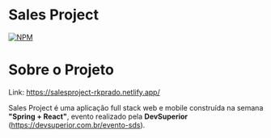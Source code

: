 # Sales Project
[![NPM](https://img.shields.io/npm/l/react)](https://github.com/lhp97/spring_react_project/blob/main/LICENSE)

# Sobre o Projeto
Link: https://salesproject-rkprado.netlify.app/

Sales Project é uma aplicação full stack web e mobile construída na semana **"Spring + React"**, evento realizado pela **DevSuperior** (https://devsuperior.com.br/evento-sds).



